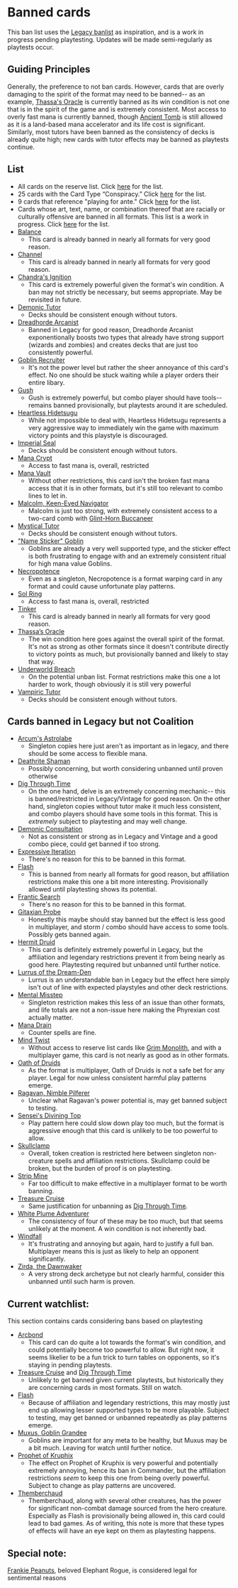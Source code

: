# Banned cards
This ban list uses the [Legacy banlist](https://magic.wizards.com/en/banned-restricted-list) as inspiration, and is a work in progress pending playtesting. Updates will be made semi-regularly as playtests occur. 

## Guiding Principles
Generally, the preference to not ban cards. However, cards that are overly damaging to the spirit of the format may need to be banned-- as an example, [Thassa's Oracle](https://scryfall.com/card/thb/73/thassas-oracle) is currently banned as its win condition is not one that is in the spirit of the game and is extremely consistent. Most access to overly fast mana is currently banned, though [Ancient Tomb](https://scryfall.com/card/uma/236/ancient-tomb) is still allowed as it is a land-based mana accelerator and its life cost is significant. Similarly, most tutors have been banned as the consistency of decks is already quite high; new cards with tutor effects may be banned as playtests continue.

## List
* All cards on the reserve list. Click [here](https://magic.wizards.com/en/news/announcements/official-reprint-policy) for the list.
* 25 cards with the Card Type “Conspiracy.” Click [here](https://gatherer.wizards.com/Pages/Search/Default.aspx?action=advanced&special=true&type=+%5b%22Conspiracy%22%5d) for the list.
* 9 cards that reference "playing for ante." Click [here](https://gatherer.wizards.com/Pages/Search/Default.aspx?action=advanced&text=+%5b%22%20ante.%22%5d) for the list.
* Cards whose art, text, name, or combination thereof that are racially or culturally offensive are banned in all formats. This list is a work in progress. Click [here](https://magic.wizards.com/en/news/announcements/depictions-racism-magic-2020-06-10) for the list.
* [Balance](https://scryfall.com/card/ema/2/balance)
	* This card is already banned in nearly all formats for very good reason.
* [Channel](https://scryfall.com/card/ima/157/channel)
	* This card is already banned in nearly all formats for very good reason.
* [Chandra's Ignition](https://scryfall.com/card/lcc/220/chandras-ignition)
	* This card is extremely powerful given the format's win condition. A ban may not strictly be necessary, but seems appropriate. May be revisited in future.
* [Demonic Tutor](https://scryfall.com/card/cmm/150/demonic-tutor)
	* Decks should be consistent enough without tutors.
* [Dreadhorde Arcanist](https://scryfall.com/card/war/125/dreadhorde-arcanist)
	* Banned in Legacy for good reason, Dreadhorde Arcanist exponentionally boosts two types that already have strong support (wizards and zombies) and creates decks that are just too consistently powerful. 
* [Goblin Recruiter](https://scryfall.com/card/6ed/186/goblin-recruiter)
	* It's not the power level but rather the sheer annoyance of this card's effect. No one should be stuck waiting while a player orders their entire libary.
* [Gush](https://scryfall.com/card/jvc/27/gush)
	* Gush is extremely powerful, but combo player should have tools-- remains banned provisionally, but playtests around it are scheduled.
* [Heartless Hidetsugu](https://scryfall.com/card/cns/144/heartless-hidetsugu)
	* While not impossible to deal with, Heartless Hidetsugu represents a very aggressive way to immediately win the game with maximum victory points and this playstyle is discouraged. 
* [Imperial Seal](https://scryfall.com/card/2x2/354/imperial-seal)
	* Decks should be consistent enough without tutors.
* [Mana Crypt](https://scryfall.com/card/2xm/270/mana-crypt)
	* Access to fast mana is, overall, restricted
* [Mana Vault](https://scryfall.com/card/2x2/308/mana-vault)
	* Without other restrictions, this card isn't the broken fast mana access that it is in other formats, but it's still too relevant to combo lines to let in.
* [Malcolm, Keen-Eyed Navigator](https://scryfall.com/card/lcc/161/malcolm-keen-eyed-navigator)
	* Malcolm is just too strong, with extremely consistent access to a two-card comb with [Glint-Horn Buccaneer](https://scryfall.com/card/m20/141/glint-horn-buccaneer)
* [Mystical Tutor](https://scryfall.com/card/ema/62/mystical-tutor)
	* Decks should be consistent enough without tutors.
* ["Name Sticker" Goblin](https://scryfall.com/card/unf/107m/name-sticker-goblin)
	* Goblins are already a very well supported type, and the sticker effect is both frustrating to engage with and an extremely consistent ritual for high mana value Goblins.
* [Necropotence](https://scryfall.com/card/ima/98/necropotence)
	* Even as a singleton, Necropotence is a format warping card in any format and could cause unfortunate play patterns.
* [Sol Ring](https://scryfall.com/card/cmm/410/sol-ring)
	* Access to fast mana is, overall, restricted
* [Tinker](https://scryfall.com/card/ulg/45/tinker)
	* This card is already banned in nearly all formats for very good reason.
* [Thassa’s Oracle](https://scryfall.com/card/thb/73/thassas-oracle)
	* The win condition here goes against the overall spirit of the format. It's not as strong as other formats since it doesn't contribute directly to victory points as much, but provisionally banned and likely to stay that way.
* [Underworld Breach](https://scryfall.com/card/thb/161/underworld-breach)
	* On the potential unban list. Format restrictions make this one a lot harder to work, though obviously it is still very powerful
* [Vampiric Tutor](https://scryfall.com/card/cmr/156/vampiric-tutor)
	* Decks should be consistent enough without tutors. 

## Cards banned in Legacy but not Coalition
* [Arcum's Astrolabe](https://scryfall.com/card/mh1/220/arcums-astrolabe)
	* Singleton copies here just aren't as important as in legacy, and there should be some access to flexible mana.
* [Deathrite Shaman](https://scryfall.com/card/ema/215/deathrite-shaman)
	* Possibly concerning, but worth considering unbanned until proven otherwise
* [Dig Through Time](https://scryfall.com/card/ncc/219/dig-through-time)
	* On the one hand, delve is an extremely concerning mechanic-- this is banned/restricted in Legacy/Vintage for good reason. On the other hand, singleton copies without tutor make it much less consistent, and combo players should have some tools in this format. This is *extremely* subject to playtesting and may well change.
* [Demonic Consultation](https://scryfall.com/card/me2/85/demonic-consultation)
	* Not as consistent or strong as in Legacy and Vintage and a good combo piece, could get banned if too strong.
* [Expressive Iteration](https://scryfall.com/card/stx/186/expressive-iteration)
	* There's no reason for this to be banned in this format.
* [Flash](https://scryfall.com/card/a25/57/flash)
	* This is banned from nearly all formats for good reason, but affiliation restrictions make this one a bit more interesting. Provisionally allowed until playtesting shows its potential.
* [Frantic Search](https://scryfall.com/card/cmm/96/frantic-search)
	* There's no reason for this to be banned in this format.
* [Gitaxian Probe](https://scryfall.com/card/nph/35/gitaxian-probe)
	* Honestly this maybe should stay banned but the effect is less good in multiplayer, and storm / combo should have access to some tools. Possibly gets banned again.
* [Hermit Druid](https://scryfall.com/card/tpr/175/hermit-druid)
	* This card is definitely extremely powerful in Legacy, but the affiliation and legendary restrictions prevent it from being nearly as good here. Playtesting required but unbanned until further notice.
* [Lurrus of the Dream-Den](https://scryfall.com/card/iko/226/lurrus-of-the-dream-den)
	* Lurrus is an understandable ban in Legacy but the effect here simply isn't out of line with expected playstyles and other deck restrictions.
* [Mental Misstep](https://scryfall.com/card/nph/38/mental-misstep)
	* Singleton restriction makes this less of an issue than other formats, and life totals are not a non-issue here making the Phyrexian cost actually matter.
* [Mana Drain](https://scryfall.com/card/2x2/57/mana-drain)
	* Counter spells are fine.
* [Mind Twist](https://scryfall.com/card/me3/72/mind-twist)
	* Without access to reserve list cards like [Grim Monolith](https://scryfall.com/card/ulg/126/grim-monolith), and with a multiplayer game, this card is not nearly as good as in other formats.
* [Oath of Druids](https://scryfall.com/card/c16/159/oath-of-druids)
	* As the format is multiplayer, Oath of Druids is not a safe bet for any player. Legal for now unless consistent harmful play patterns emerge.
* [Ragavan, Nimble Pilferer](https://scryfall.com/card/mh2/138/ragavan-nimble-pilferer)
	* Unclear what Ragavan's power potential is, may get banned subject to testing.
* [Sensei's Divining Top](https://scryfall.com/card/2x2/314/senseis-divining-top)
	* Play pattern here could slow down play too much, but the format is aggressive enough that this card is unlikely to be too powerful to allow.
* [Skullclamp](https://scryfall.com/card/moc/379/skullclamp)
	* Overall, token creation is restricted here between singleton non-creature spells and affiliation restrictions. Skullclamp could be broken, but the burden of proof is on playtesting.
* [Strip Mine](https://scryfall.com/card/vma/316/strip-mine)
	* Far too difficult to make effective in a multiplayer format to be worth banning.
* [Treasure Cruise](https://scryfall.com/card/ncc/237/treasure-cruise)
	* Same justification for unbanning as [Dig Through Time](https://scryfall.com/card/ncc/219/dig-through-time).
* [White Plume Adventurer](https://scryfall.com/card/clb/49/white-plume-adventurer)
	* The consistency of four of these may be too much, but that seems unlikely at the moment. A win condition is not inherently bad.
* [Windfall](https://scryfall.com/card/cmm/859/windfall)
	* It's frustrating and annoying but again, hard to justify a full ban. Multiplayer means this is just as likely to help an opponent significantly.
* [Zirda, the Dawnwaker](https://scryfall.com/card/iko/233/zirda-the-dawnwaker)
	* A very strong deck archetype but not clearly harmful, consider this unbanned until such harm is proven.

## Current watchlist:
This section contains cards considering bans based on playtesting
* [Arcbond](https://scryfall.com/card/frf/91/arcbond)
	* This card can do quite a lot towards the format's win condition, and could potentially become too powerful to allow. But right now, it seems likelier to be a fun trick to turn tables on opponents, so it's staying in pending playtests.
* [Treasure Cruise](https://scryfall.com/card/ncc/237/treasure-cruise) and [Dig Through Time](https://scryfall.com/card/ncc/219/dig-through-time)
	* Unlikely to get banned given current playtests, but historically they are concerning cards in most formats. Still on watch.
* [Flash](https://scryfall.com/card/a25/57/flash)
	* Because of affiliation and legendary restrictions, this may mostly just end up allowing lesser supported types to be more playable. Subject to testing, may get banned or unbanned repeatedly as play patterns emerge.
* [Muxus, Goblin Grandee](https://scryfall.com/card/jmp/24/muxus-goblin-grandee)
	* Goblins are important for any meta to be healthy, but Muxus may be a bit much. Leaving for watch until further notice.
* [Prophet of Kruphix](https://scryfall.com/card/ths/199/prophet-of-kruphix)
	* The effect on Prophet of Kruphix is very powerful and potentially extremely annoying, hence its ban in Commander, but the affiliation restrictions *seem* to keep this one from being overly powerful. Subject to change as play patterns are uncovered.
* [Themberchaud](https://scryfall.com/card/sld/728/themberchaud)
	* Themberchaud, along with several other creatures, has the power for significant non-combat damage sourced from the hero creature. Especially as Flash is provisionally being allowed in, this card could lead to bad games. As of writing, this note is more that these types of effects will have an eye kept on them as playtesting happens.

## Special note:
[Frankie Peanuts](https://scryfall.com/card/und/5/frankie-peanuts), beloved Elephant Rogue, is considered legal for sentimental reasons
